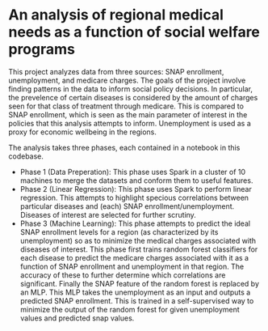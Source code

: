 # An analysis of regional medical needs as a function of social welfare programs

This project analyzes data from three sources: SNAP enrollment, unemployment, and medicare charges.
The goals of the project involve finding patterns in the data to inform social policy decisions.
In particular, the prevelence of certain diseases is considered by the amount of charges seen for that class of treatment through medicare.
This is compared to SNAP enrollment, which is seen as the main parameter of interest in the policies that this analysis attempts to inform.
Unemployment is used as a proxy for economic wellbeing in the regions.

The analysis takes three phases, each contained in a notebook in this codebase.

* Phase 1 (Data Preperation): This phase uses Spark in a cluster of 10 machines to merge the datasets and conform them to useful features.
* Phase 2 (Linear Regression): This phase uses Spark to perform linear regression. This attempts to highlight specious correlations between particular diseases and (each) SNAP enrollment/unemployment. Diseases of interest are selected for further scrutiny.
* Phase 3 (Machine Learning): This phase attempts to predict the ideal SNAP enrollment levels for a region (as characterized by its unemployment) so as to minimize the medical charges associated with diseases of interest.
  This phase first trains random forest classifiers for each disease to predict the medicare charges associated with it as a function of SNAP enrollment and unemployment in that region. The accuracy of these to further determine which correlations are significant.
  Finally the SNAP feature of the random forest is replaced by an MLP. This MLP takes the unemployment as an input and outputs a predicted SNAP enrollment.
  This is trained in a self-supervised way to minimize the output of the random forest for given unemployment values and predicted snap values.
